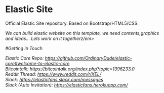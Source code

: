 # Elastic Site

Official Elastic Site repository. Based on Bootstrap/HTML5/CSS.

<em>We can build elastic website on this template, we need contents,graphics and ideas... Lets work on it togetherz/em>

#Getting in Touch

Elastic Core Repo: https://github.com/OrdinaryDude/elastic-core#welcome-to-elastic-core<br>
Bitcointalk: https://bitcointalk.org/index.php?topic=1396233.0<br>
Reddit Thread: https://www.reddit.com/r/XEL/<br>
Slack: https://elasticfans.slack.com/messages<br>
Slack (Auto Invitation): https://elasticfans.herokuapp.com/
